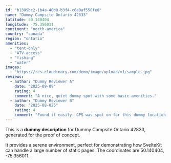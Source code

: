 ```yaml
---
id: "b1389bc2-1b4a-40b0-b3f4-c6a0af558fe0"
name: "Dummy Campsite Ontario 42833"
latitude: 50.140404
longitude: -75.356011
continent: "north-america"
country: "canada"
region: "ontario"
amenities:
  - "tent-only"
  - "ATV-access"
  - "fishing"
  - "water"
images:
  - "https://res.cloudinary.com/demo/image/upload/v1/sample.jpg"
reviews:
  - author: "Dummy Reviewer A"
    date: "2025-09-09"
    rating: 4
    comment: "A nice, quiet dummy spot with some basic amenities."
  - author: "Dummy Reviewer B"
    date: "2025-08-025"
    rating: 4
    comment: "Found it easily. GPS was spot on for this dummy location."
---
```


This is a **dummy description** for Dummy Campsite Ontario 42833, generated for the proof of concept.

It provides a serene environment, perfect for demonstrating how SvelteKit can handle a large number of static pages. The coordinates are 50.140404, -75.356011.
